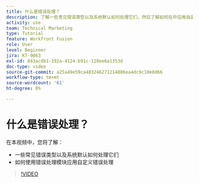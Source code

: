 ```yaml
---
title: 什么是错误处理？
description: 了解一些常见错误类型以及系统默认如何处理它们，然后了解如何在中应用自定义错误处理 [!DNL Adobe Workfront Fusion].
activity: use
team: Technical Marketing
type: Tutorial
feature: Workfront Fusion
role: User
level: Beginner
jira: KT-9063
exl-id: 843acdb1-192a-4124-b91c-128ee6a1353d
doc-type: video
source-git-commit: a25a49e59ca483246271214886ea4dc9c10e8d66
workflow-type: tm+mt
source-wordcount: '61'
ht-degree: 0%

---
```


# 什么是错误处理？

在本视频中，您将了解：

* 一些常见错误类型以及系统默认如何处理它们
* 如何使用错误处理模块应用自定义错误处理

>[!VIDEO](https://video.tv.adobe.com/v/335304/?quality=12&learn=on)
